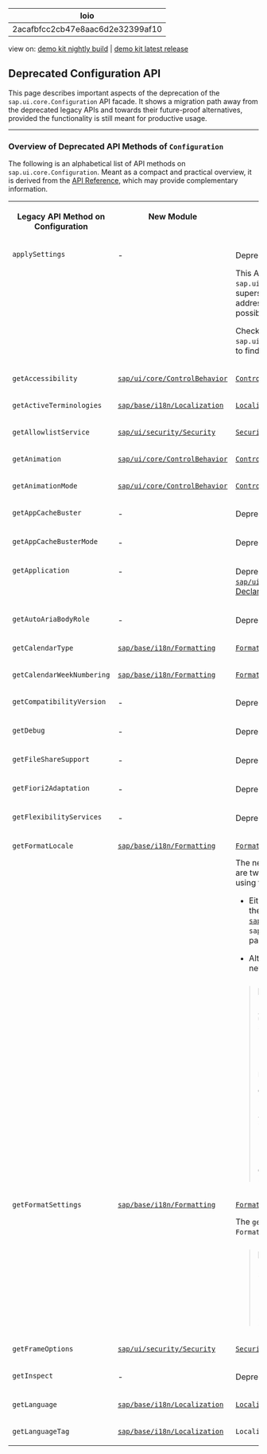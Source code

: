 <!-- loio2acafbfcc2cb47e8aac6d2e32399af10 -->

| loio |
| -----|
| 2acafbfcc2cb47e8aac6d2e32399af10 |

<div id="loio">

view on: [demo kit nightly build](https://sdk.openui5.org/nightly/#/topic/2acafbfcc2cb47e8aac6d2e32399af10) | [demo kit latest release](https://sdk.openui5.org/topic/2acafbfcc2cb47e8aac6d2e32399af10)</div>

## Deprecated Configuration API

This page describes important aspects of the deprecation of the `sap.ui.core.Configuration` API facade. It shows a migration path away from the deprecated legacy APIs and towards their future-proof alternatives, provided the functionality is still meant for productive usage.

***

<a name="loio2acafbfcc2cb47e8aac6d2e32399af10__section_msd_jb4_rzb"/>

### Overview of Deprecated API Methods of `Configuration`

The following is an alphabetical list of API methods on `sap.ui.core.Configuration`. Meant as a compact and practical overview, it is derived from the [API Reference](https://sdk.openui5.org/api/sap.ui.core.Configuration), which may provide complementary information.


<table>
<tr>
<th valign="top">

Legacy API Method on Configuration

</th>
<th valign="top">

New Module

</th>
<th valign="top">

Replace With

</th>
</tr>
<tr>
<td valign="top">

`applySettings`

</td>
<td valign="top">

\-

</td>
<td valign="top">

Deprecated without replacement.

This API method, which was typically used via `sap.ui.getCore().getConfiguration().applySettings()`, is superseded by different dedicated facade modules addressing the corresponding topics.It's therefore not possible to use a generic pattern to replace these calls.

Check the API documentation of `sap.ui.core.Configuration` and use the references below to find the correct replacement.

</td>
</tr>
<tr>
<td valign="top">

`getAccessibility`

</td>
<td valign="top">

[`sap/ui/core/ControlBehavior`](https://sdk.openui5.org/api/module:sap/ui/core/ControlBehavior) 

</td>
<td valign="top">

[`ControlBehavior.isAccessibilityEnabled()`](https://sdk.openui5.org/api/module:sap/ui/core/ControlBehavior%23methods/sap/ui/core/ControlBehavior.isAccessibilityEnabled) 

</td>
</tr>
<tr>
<td valign="top">

`getActiveTerminologies`

</td>
<td valign="top">

[`sap/base/i18n/Localization`](https://sdk.openui5.org/api/module:sap/base/i18n/Localization) 

</td>
<td valign="top">

[`Localization.getActiveTerminologies()`](https://sdk.openui5.org/api/module:sap/base/i18n/Localization%23methods/sap/base/i18n/Localization.getActiveTerminologies) 

</td>
</tr>
<tr>
<td valign="top">

`getAllowlistService`

</td>
<td valign="top">

[`sap/ui/security/Security`](https://sdk.openui5.org/api/module:sap/ui/security/Security) 

</td>
<td valign="top">

[`Security.getAllowlistService()`](https://sdk.openui5.org/api/module:sap/ui/security/Security%23methods/sap/ui/security/Security.getAllowlistService) 

</td>
</tr>
<tr>
<td valign="top">

`getAnimation`

</td>
<td valign="top">

[`sap/ui/core/ControlBehavior`](https://sdk.openui5.org/api/module:sap/ui/core/ControlBehavior) 

</td>
<td valign="top">

[`ControlBehavior.getAnimationMode()`](https://sdk.openui5.org/api/module:sap/ui/core/ControlBehavior%23methods/sap/ui/core/ControlBehavior.getAnimationMode) 

</td>
</tr>
<tr>
<td valign="top">

`getAnimationMode`

</td>
<td valign="top">

[`sap/ui/core/ControlBehavior`](https://sdk.openui5.org/api/module:sap/ui/core/ControlBehavior) 

</td>
<td valign="top">

[`ControlBehavior.getAnimationMode()`](https://sdk.openui5.org/api/module:sap/ui/core/ControlBehavior%23methods/sap/ui/core/ControlBehavior.getAnimationMode) 

</td>
</tr>
<tr>
<td valign="top">

`getAppCacheBuster`

</td>
<td valign="top">

\-

</td>
<td valign="top">

Deprecated without replacement

</td>
</tr>
<tr>
<td valign="top">

`getAppCacheBusterMode`

</td>
<td valign="top">

\-

</td>
<td valign="top">

Deprecated without replacement

</td>
</tr>
<tr>
<td valign="top">

`getApplication`

</td>
<td valign="top">

\-

</td>
<td valign="top">

Deprecated without replacement. Use [`sap/ui/core/ComponentSupport`](https://sdk.openui5.org/api/module:sap/ui/core/ComponentSupport) instead. See also [Declarative API for Initial Components](Declarative_API_for_Initial_Components_82a0fce.md).

</td>
</tr>
<tr>
<td valign="top">

`getAutoAriaBodyRole`

</td>
<td valign="top">

\-

</td>
<td valign="top">

Deprecated without replacement

</td>
</tr>
<tr>
<td valign="top">

`getCalendarType`

</td>
<td valign="top">

[`sap/base/i18n/Formatting`](https://sdk.openui5.org/api/module:sap/base/i18n/Formatting) 

</td>
<td valign="top">

[`Formatting.getCalendarType()`](https://sdk.openui5.org/api/module:sap/base/i18n/Formatting%23methods/sap/base/i18n/Formatting.getCalendarType) 

</td>
</tr>
<tr>
<td valign="top">

`getCalendarWeekNumbering`

</td>
<td valign="top">

[`sap/base/i18n/Formatting`](https://sdk.openui5.org/api/module:sap/base/i18n/Formatting) 

</td>
<td valign="top">

[`Formatting.getCalendarWeekNumbering()`](https://sdk.openui5.org/api/module:sap/base/i18n/Formatting%23methods/sap/base/i18n/Formatting.getCalendarWeekNumbering) 

</td>
</tr>
<tr>
<td valign="top">

`getCompatibilityVersion`

</td>
<td valign="top">

\-

</td>
<td valign="top">

Deprecated without replacement

</td>
</tr>
<tr>
<td valign="top">

`getDebug`

</td>
<td valign="top">

\-

</td>
<td valign="top">

Deprecated without replacement

</td>
</tr>
<tr>
<td valign="top">

`getFileShareSupport`

</td>
<td valign="top">

\-

</td>
<td valign="top">

Deprecated without replacement

</td>
</tr>
<tr>
<td valign="top">

`getFiori2Adaptation`

</td>
<td valign="top">

\-

</td>
<td valign="top">

Deprecated without replacement

</td>
</tr>
<tr>
<td valign="top">

`getFlexibilityServices`

</td>
<td valign="top">

\-

</td>
<td valign="top">

Deprecated without replacement

</td>
</tr>
<tr>
<td valign="top">

`getFormatLocale`

</td>
<td valign="top">

[`sap/base/i18n/Formatting`](https://sdk.openui5.org/api/module:sap/base/i18n/Formatting) 

</td>
<td valign="top">

[`Formatting.getLanguageTag()`](https://sdk.openui5.org/api/module:sap/base/i18n/Formatting%23methods/sap/base/i18n/Formatting.getLanguageTag)

The new API returns an [`sap/base/i18n/LanguageTag`](https://sdk.openui5.org/api/module:sap/base/i18n/LanguageTag). There are two possibilities to replace the deprecated API calls using the new formatting API:

-   Either you replace the deprecated API by transforming the retrieved new `LanguageTag` into an [`sap/ui/core/Locale`](https://sdk.openui5.org/api/sap.ui.core.Locale). To do so, require `sap/ui/core/Locale` and pass the `LanguageTag` as a parameter to the `Locale` constructor.

-   Alternatively, you adjust the usage of the locale to the new `LanguageTag` API.

> ### Example:  
> ```
> // either transform LanguageTag into Locale and use as before
> sap.ui.require([
>     "sap/base/i18n/Formatting",
>     "sap/ui/core/Locale"
> ], (Formatting, Locale) => {
>     // Transform LanguageTag to Locale
>     const oFormatLocale = new Locale(Formatting.getLanguageTag());
>     const sFormatLanguage = oFormatLocale.getLanguage();
> });
>  
> // or adjust usage of Locale to LanguageTag API
> sap.ui.require([
>     "sap/base/i18n/Formatting"
> ], (Formatting) => {
>     const oFormatLanguageTag = Formatting.getLanguageTag();
>     const sFormatLanguage = oFormatLanguageTag.language;
> });
> ```



</td>
</tr>
<tr>
<td valign="top">

`getFormatSettings`

</td>
<td valign="top">

[`sap/base/i18n/Formatting`](https://sdk.openui5.org/api/module:sap/base/i18n/Formatting) 

</td>
<td valign="top">

[`Formatting`](https://sdk.openui5.org/api/module:sap/base/i18n/Formatting%23methods/Summary)

The `getFormatSettings` API is superseded by the `Formatting` facade itself.

> ### Example:  
> ```
> sap.ui.require([
>     "sap/base/i18n/Formatting",
>     "sap/base/i18n/date/CalendarType"
> ], (Formatting, CalendarType) => {
>     Formatting.setCalendarType(CalendarType.Islamic);
> });
> ```



</td>
</tr>
<tr>
<td valign="top">

`getFrameOptions`

</td>
<td valign="top">

[`sap/ui/security/Security`](https://sdk.openui5.org/api/module:sap/ui/security/Security) 

</td>
<td valign="top">

[`Security.getFrameOptions()`](https://sdk.openui5.org/api/module:sap/ui/security/Security%23methods/sap/ui/security/Security.getFrameOptions) 

</td>
</tr>
<tr>
<td valign="top">

`getInspect`

</td>
<td valign="top">

\-

</td>
<td valign="top">

Deprecated without replacement

</td>
</tr>
<tr>
<td valign="top">

`getLanguage`

</td>
<td valign="top">

[`sap/base/i18n/Localization`](https://sdk.openui5.org/api/module:sap/base/i18n/Localization) 

</td>
<td valign="top">

[`Localization.getLanguage()`](https://sdk.openui5.org/api/module:sap/base/i18n/Localization%23methods/sap/base/i18n/Localization.getLanguage) 

</td>
</tr>
<tr>
<td valign="top">

`getLanguageTag`

</td>
<td valign="top">

[`sap/base/i18n/Localization`](https://sdk.openui5.org/api/module:sap/base/i18n/Localization) 

</td>
<td valign="top">

`Localization.getLanguageTag().toString()` 

</td>
</tr>
</table>

